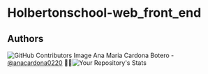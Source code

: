 # Holbertonschool-web_front_end

## Authors
![GitHub Contributors Image](https://contrib.rocks/image?repo=anacardona0220/holbertonschool-higher_level_programming) Ana Maria Cardona Botero - <a href="https://github.com/anacardona0220" target="_blank"> @anacardona0220</a> :genie_woman:![Your Repository's Stats](https://github-readme-stats.vercel.app/api?username=anacardona0220&show_icons=true)
